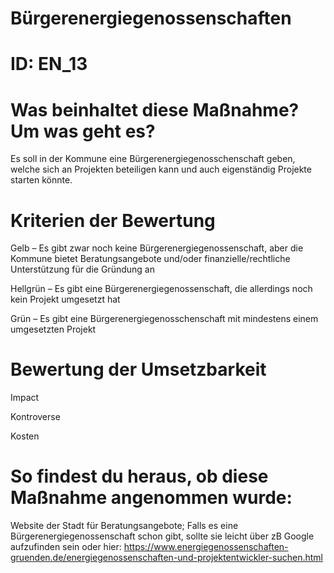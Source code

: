 # Bürgerenergiegenossenschaften
# ID: EN_13
# Was beinhaltet diese Maßnahme? Um was geht es?

Es soll in der Kommune eine Bürgerenergiegenosschenschaft geben, welche sich an Projekten beteiligen kann und auch eigenständig Projekte starten könnte.

# Kriterien der Bewertung

Gelb – Es gibt zwar noch keine Bürgerenergiegenossenschaft, aber die Kommune bietet Beratungsangebote und/oder finanzielle/rechtliche Unterstützung für die Gründung an    

Hellgrün – Es gibt eine Bürgerenergiegenossenschaft, die allerdings noch kein Projekt umgesetzt hat 

Grün – Es gibt eine Bürgerenergiegenosschenschaft mit mindestens einem umgesetzten Projekt

# Bewertung der Umsetzbarkeit

Impact

Kontroverse

Kosten

# So findest du heraus, ob diese Maßnahme angenommen wurde:
Website der Stadt für Beratungsangebote; Falls es eine Bürgerenergiegenossenschaft schon gibt, sollte sie leicht über zB Google aufzufinden sein oder hier: https://www.energiegenossenschaften-gruenden.de/energiegenossenschaften-und-projektentwickler-suchen.html

